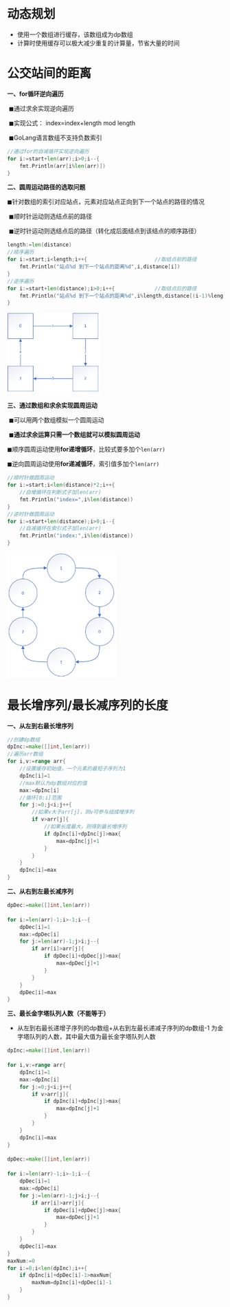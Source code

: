 # 动态规划

* 使用一个数组进行缓存，该数组成为dp数组
* 计算时使用缓存可以极大减少重复的计算量，节省大量的时间

# 公交站间的距离

**一、for循环逆向遍历**

​		◼通过求余实现逆向遍历

​		◼实现公式： index=index+length mod length

​		◼GoLang语言数组不支持负数索引

```go
//通过for的自减循环实现逆向遍历
for i:=start+len(arr);i>0;i--{
    fmt.Println(arr[i%len(arr)])
}
```

**二、圆周运动路径的选取问题**

​		◼针对数组的索引对应站点，元素对应站点正向到下一个站点的路径的情况

​		◼顺时针运动则选结点前的路径

​		◼逆时针运动则选结点后的路径（转化成后面结点到该结点的顺序路径）

```go
length:=len(distance)
//顺序遍历
for i:=start;i<length;i++{						//取结点前的路径
    fmt.Println("站点%d 到下一个站点的距离%d",i,distance[i])
}
//逆序遍历	
for i:=start+len(distance);i>0;i++{				//取结点后的路径
    fmt.Println("站点%d 到下一个站点的距离%d",i%length,distance[(i-1)%length])
}
```



<img src="./photo/公交站间距离.png" style="zoom:60%;" />

**三、通过数组和求余实现圆周运动**

​		◼可以用两个数组模拟一个圆周运动

​		◼**通过求余运算只需一个数组就可以模拟圆周运动**

​		◼顺序圆周运动使用**for递增循环**，比较式要多加个`len(arr)`

​		◼逆向圆周运动使用**for递减循环**，索引值多加个`len(arr)`

```go
//顺时针做圆周运动
for i:=start;i<len(distance)*2;i++{
    //自增循环在判断式子加len(arr)
    fmt.Println("index=",i%len(distance))
}
//逆时针做圆周运动
for i:=start+len(distance);i>0;i--{
    //自减循环在索引式子加len(arr)
    fmt.Println("index:",i%len(distance))
}
```

<img src="./photo/数组圆周结构.png" style="zoom:60%;" />

# 最长增序列/最长减序列的长度

**一、从左到右最长增序列**

```go
//创建dp数组
dpInc:=make([]int,len(arr))
//遍历arr数组
for i,v:=range arr{
    //设置缓存初始值，一个元素的最短子序列为1
    dpInc[i]=1
    //max默认为dp数组对应的值
    max:=dpInc[i]
    //循环[0:i]范围
    for j:=0;j<i;j++{
        //如果v大于arr[j]，则v可参与组成增序列
        if v>arr[j]{
            //如果长度最大，则得到最长增序列
            if dpInc[i]+dpInc[j]>max{
                max=dpInc[j]+1
            }
        }
    }
    dpInc[i]=max
}
```

**二、从右到左最长减序列**

```go
dpDec:=make([]int,len(arr))

for i:=len(arr)-1;i>-1;i--{
    dpDec[i]=1
    max:=dpDec[i]
    for j:=len(arr)-1;j>i;j--{
        if arr[i]>arr[j]{
            if dpDec[i]+dpDec[j]>max{
                max=dpDec[j]+1
            }
        }
    }
    dpDec[i]=max
}
```

**三、最长金字塔队列人数（不能等于）**

* 从左到右最长递增子序列的dp数组+从右到左最长递减子序列的dp数组-1 为金字塔队列的人数，其中最大值为最长金字塔队列人数

```go
dpInc:=make([]int,len(arr))

for i,v:=range arr{
    dpInc[i]=1
    max:=dpInc[i]
    for j:=0;j<i;j++{
        if v>arr[j]{
            if dpInc[i]+dpInc[j]>max{
                max=dpInc[j]+1
            }
        }
    }
    dpInc[i]=max
}

dpDec:=make([]int,len(arr))

for i:=len(arr)-1;i>-1;i--{
    dpDec[i]=1
    max:=dpDec[i]
    for j:=len(arr)-1;j>i;j--{
        if arr[i]>arr[j]{
            if dpDec[i]+dpDec[j]>max{
                max=dpDec[j]+1
            }
        }
    }
    dpDec[i]=max
}
maxNum:=0
for i:=0;i<len(dpInc);i++{
    if dpInc[i]+dpDec[i]-1>maxNum{
        maxNum=dpInc[i]+dpDec[i]-1
    }
}
```







